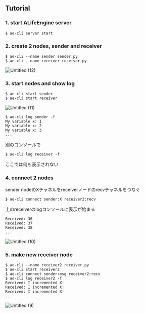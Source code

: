 ## Tutorial

### 1. start ALifeEngine server

```ShellSession
$ ae-cli server start
```

### 2. create 2 nodes, sender and receiver

```ShellSession
$ ae-cli --name sender sender.py
$ ae-cli --name receiver receiver.py
```

![Untitled (12)](https://user-images.githubusercontent.com/1583412/66202306-5f73d400-e6e0-11e9-958a-7653ddc3cc40.png)

### 3. start nodes and show log

```ShellSession
$ ae-cli start sender
$ ae-cli start receiver
```

![Untitled (11)](https://user-images.githubusercontent.com/1583412/66202307-5f73d400-e6e0-11e9-9b7b-685838b907e4.png)

```ShellSession
$ ae-cli log sender -f
My variable x: 1
My variable x: 2
My variable x: 3
...
```

別のコンソールで
```
$ ae-cli log receiver -f
```
ここでは何も表示されない

### 4. connect 2 nodes

sender nodeのXチャネルをreceiverノードのrecvチャネルをつなぐ
```ShellSession
$ ae-cli connect sender:X receiver2:recv
```
上のreceiverのlogコンソールに表示が始まる
```ShellSession
Received: 36
Received: 37
Received: 38
...
```

![Untitled (10)](https://user-images.githubusercontent.com/1583412/66202309-600c6a80-e6e0-11e9-9eed-95e7aa6865f8.png)

### 5. make new receiver node

```ShellSession
$ ae-cli --name receiver2 receiver.py
$ ae-cli start receiver2
$ ae-cli connect sender:msg receiver2:recv
$ ae-cli log receiver2 -f
Received: I incremented X!
Received: I incremented X!
Received: I incremented X!
...
```

![Untitled (9)](https://user-images.githubusercontent.com/1583412/66202310-600c6a80-e6e0-11e9-97a8-0c7253ad1be9.png)


